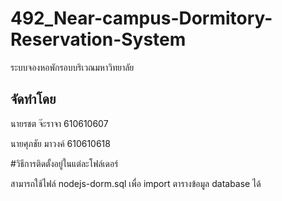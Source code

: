 # 492_Near-campus-Dormitory-Reservation-System

ระบบจองหอพักรอบบริเวณมหาวิทยาลัย

## จัดทำโดย

นายรชต จ๊ะราจา 610610607

นายศุภชัย มาวงค์ 610610618

#วิธีการติดตั้งอยู่ในแต่ละโฟล์เดอร์

สามารถใช้ไฟล์ nodejs-dorm.sql เพื่อ import ตารางข้อมูล database ได้
